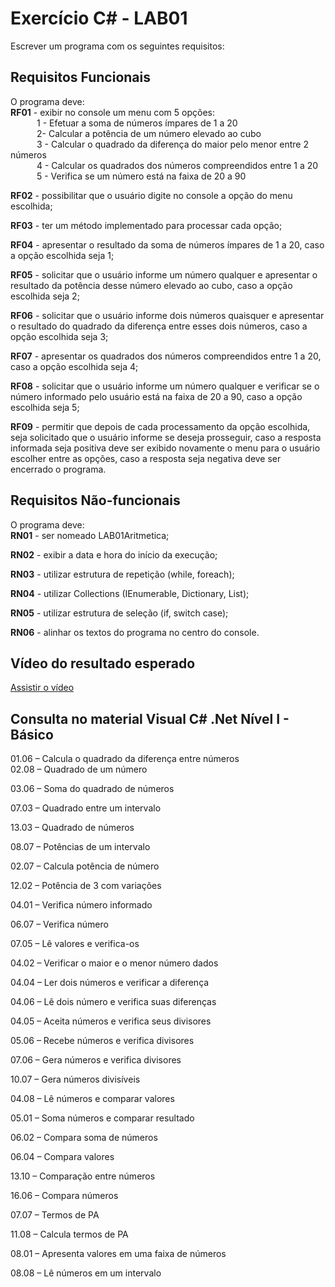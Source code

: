 <h1>Exercício C# - LAB01</h1>



Escrever um programa com os seguintes requisitos:

<h2>Requisitos Funcionais</h2>
O programa deve:
<br/><b>RF01</b> - exibir no console um menu com 5 opções:<br>
&emsp;&emsp;&emsp;1 - Efetuar a soma de números ímpares de 1 a 20<br/>
&emsp;&emsp;&emsp;2-  Calcular a potência de um número elevado ao cubo<br/>
&emsp;&emsp;&emsp;3 - Calcular o quadrado da diferença do maior pelo menor entre 2 números<br/>
&emsp;&emsp;&emsp;4 - Calcular os quadrados dos números compreendidos entre 1 a 20<br/>
&emsp;&emsp;&emsp;5 - Verifica se um número está na faixa de 20 a 90<br/>

<b>RF02</b> - possibilitar que o usuário digite no console a opção do menu escolhida;

<b>RF03</b> - ter um método implementado para processar cada opção;

<b>RF04</b> - apresentar o resultado da soma de números ímpares de 1 a 20, caso a opção escolhida seja 1;

<b>RF05</b> - solicitar que o usuário informe um número qualquer e apresentar o resultado da potência desse número elevado ao cubo, caso a opção escolhida seja 2;

<b>RF06</b> - solicitar que o usuário informe dois números quaisquer e apresentar o resultado do quadrado da diferença entre esses dois números, caso a opção escolhida seja 3;

<b>RF07</b> - apresentar os quadrados dos números compreendidos entre 1 a 20, caso a opção escolhida seja 4; 

<b>RF08</b> - solicitar que o usuário informe um número qualquer e verificar se o número informado pelo usuário está na faixa de 20 a 90, caso a opção escolhida seja 5;

<b>RF09</b> - permitir que depois de cada processamento da opção escolhida, seja solicitado que o usuário informe se deseja prosseguir, caso a resposta informada seja positiva deve ser exibido novamente o menu para o usuário escolher entre as opções, caso a resposta seja negativa deve ser encerrado o programa.   


<h2>Requisitos Não-funcionais</h2>
O programa deve:
<br/><b>RN01</b> - ser nomeado LAB01Aritmetica;<br/>

<b>RN02</b> - exibir a data e hora do início da execução;

<b>RN03</b> - utilizar estrutura de repetição (while, foreach);

<b>RN04</b> - utilizar Collections (IEnumerable, Dictionary, List);

<b>RN05</b> - utilizar estrutura de seleção (if, switch case);

<b>RN06</b> - alinhar os textos do programa no centro do console.




<h2>Vídeo do resultado esperado</h2>
<a href="https://www.w3schools.com/" target="_blank">Assistir o vídeo</a>




<h2>Consulta no material Visual C# .Net Nível I - Básico</h2>
01.06 – Calcula o quadrado da diferença entre números
<br>
02.08 – Quadrado de um número

03.06 – Soma do quadrado de números

07.03 – Quadrado entre um intervalo

13.03 – Quadrado de números

08.07 – Potências de um intervalo

02.07 – Calcula potência de número

12.02 – Potência de 3 com variações

04.01 – Verifica número informado

06.07 – Verifica número 

07.05 – Lê valores e verifica-os

04.02 – Verificar o maior e o menor número dados

04.04 – Ler dois números e verificar a diferença

04.06 – Lê dois número e verifica suas diferenças

04.05 – Aceita números e verifica seus divisores

05.06 – Recebe números e verifica divisores

07.06 – Gera números e verifica divisores

10.07 – Gera números divisíveis

04.08 – Lê números e comparar valores

05.01 – Soma números e comparar resultado

06.02 – Compara soma de números

06.04 – Compara valores

13.10 – Comparação entre números

16.06 – Compara números

07.07 – Termos de PA

11.08 – Calcula termos de PA

08.01 – Apresenta valores em uma faixa de números

08.08 – Lê números em um intervalo

